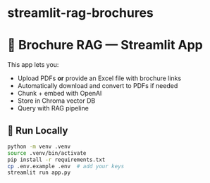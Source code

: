 # streamlit-rag-brochures

# 📄 Brochure RAG — Streamlit App

This app lets you:
- Upload PDFs **or** provide an Excel file with brochure links  
- Automatically download and convert to PDFs if needed  
- Chunk + embed with OpenAI  
- Store in Chroma vector DB  
- Query with RAG pipeline  

## 🚀 Run Locally
```bash
python -m venv .venv
source .venv/bin/activate
pip install -r requirements.txt
cp .env.example .env  # add your keys
streamlit run app.py
